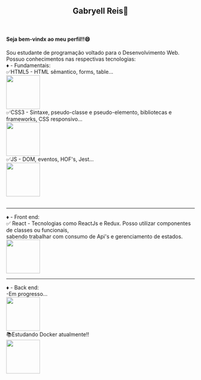 <h2 style="color:green-patone;text-align:center" >Gabryell Reis👑</h2><br>
<h4>Seja bem-vindx ao meu perfil!!😄</h4>

Sou estudante de programação voltado para o Desenvolvimento Web.
Possuo conhecimentos nas respectivas tecnologias: <br />
♦ - Fundamentais: <br />
✅HTML5 - HTML sêmantico, forms, table...  <br />
<img src="https://cdn.jsdelivr.net/gh/devicons/devicon/icons/html5/html5-original.svg" width="90px" /> <br />
✅CSS3 - Sintaxe, pseudo-classe e pseudo-elemento, bibliotecas e frameworks, CSS responsivo... <br />
<img src="https://cdn.jsdelivr.net/gh/devicons/devicon/icons/css3/css3-original.svg" width="90px" /> <br />
✅JS - DOM, eventos, HOF's, Jest... <br />
<img src="https://cdn.jsdelivr.net/gh/devicons/devicon/icons/javascript/javascript-original.svg" width="90px" />               
<br />
<hr />
 ♦ - Front end: <br />
 ✅ React - Tecnologias como ReactJs e Redux. Posso utilizar componentes de classes ou funcionais, <br />
 sabendo trabalhar com consumo de Api's e gerenciamento de estados. <br />
<img src="https://cdn.jsdelivr.net/gh/devicons/devicon/icons/react/react-original.svg" width="90px" />
 <br />
 <hr />
 ♦ - Back end: <br />
 -Em progresso... <br />
 <img src="https://img.icons8.com/fluency/48/000000/progress-indicator.png" width="90px" /> <br />
📚Estudando Docker atualmente!! <br />
<img src="https://cdn.jsdelivr.net/gh/devicons/devicon/icons/docker/docker-original-wordmark.svg" width="90px" />
